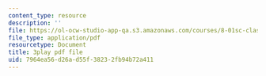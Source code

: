 ```yaml
---
content_type: resource
description: ''
file: https://ol-ocw-studio-app-qa.s3.amazonaws.com/courses/8-01sc-classical-mechanics-fall-2016/7964ea56d26ad55f38232fb94b72a411_emrHcqEvXpw.pdf
file_type: application/pdf
resourcetype: Document
title: 3play pdf file
uid: 7964ea56-d26a-d55f-3823-2fb94b72a411
---
```

